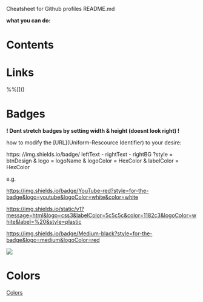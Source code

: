 Cheatsheet for Github profiles README.md

**what you can do:**
# Contents

# Links

%%\[\]\(\)


# Badges
 
**! Dont stretch badges by setting width & height (doesnt look right) !**

how to modify the [URL](Uniform-Rescource Identifier) to your desire:

https: //img.shields.io/badge/ leftText - rightText - rightBG 
?style       = btnDesign
&
logo        = logoName
&
logoColor   = HexColor
&
labelColor  = HexColor

e.g.

https://img.shields.io/badge/YouTube-red?style=for-the-badge&logo=youtube&logoColor=white&color=white

https://img.shields.io/static/v1?message=html&logo=css3&labelColor=5c5c5c&color=1182c3&logoColor=white&label=%20&style=plastic

https://img.shields.io/badge/Medium-black?style=for-the-badge&logo=medium&logoColor=red

<img src="https://img.shields.io/badge/Bootstrap-informational?style=flat-square&logo=bootstrap&color=003B57" />


# Colors
[Colors](https://stackoverflow.com/questions/11509830/how-to-add-color-to-githubs-readme-md-file#answer-73613791)
